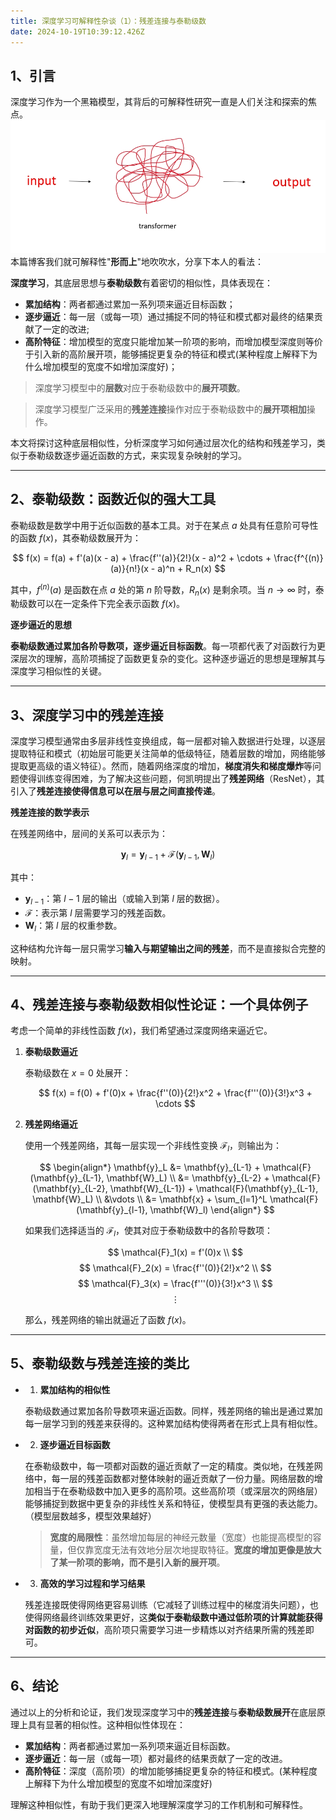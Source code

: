 ```yaml
---
title: 深度学习可解释性杂谈（1）：残差连接与泰勒级数
date: 2024-10-19T10:39:12.426Z
---
```


## 1、**引言**

深度学习作为一个黑箱模型，其背后的可解释性研究一直是人们关注和探索的焦点。
![transformer黑箱.png](https://github.com/Paul33333/tinymind-blog/blob/main/assets/images/2024-10-19/1729324207873.png?raw=true)
本篇博客我们就可解释性"**形而上**"地吹吹水，分享下本人的看法：

**深度学习**，其底层思想与**泰勒级数**有着密切的相似性，具体表现在：
- **累加结构**：两者都通过累加一系列项来逼近目标函数；
- **逐步逼近**：每一层（或每一项）通过捕捉不同的特征和模式都对最终的结果贡献了一定的改进;
- **高阶特征**：增加模型的宽度只能增加某一阶项的影响，而增加模型深度则等价于引入新的高阶展开项，能够捕捉更复杂的特征和模式(某种程度上解释下为什么增加模型的宽度不如增加深度好)；
> 深度学习模型中的**层数**对应于泰勒级数中的**展开项数**。

> 深度学习模型广泛采用的**残差连接**操作对应于泰勒级数中的**展开项相加**操作。

本文将探讨这种底层相似性，分析深度学习如何通过层次化的结构和残差学习，类似于泰勒级数逐步逼近函数的方式，来实现复杂映射的学习。

---

## 2、**泰勒级数：函数近似的强大工具**

泰勒级数是数学中用于近似函数的基本工具。对于在某点 $a$ 处具有任意阶可导性的函数 $f(x)$，其泰勒级数展开为：

$$
f(x) = f(a) + f'(a)(x - a) + \frac{f''(a)}{2!}(x - a)^2 + \cdots + \frac{f^{(n)}(a)}{n!}(x - a)^n + R_n(x)
$$

其中，$f^{(n)}(a)$ 是函数在点 $a$ 处的第 $n$ 阶导数，$R_n(x)$ 是剩余项。当 $n \to \infty$ 时，泰勒级数可以在一定条件下完全表示函数 $f(x)$。

**逐步逼近的思想**

**泰勒级数通过累加各阶导数项，逐步逼近目标函数**。每一项都代表了对函数行为更深层次的理解，高阶项捕捉了函数更复杂的变化。这种逐步逼近的思想是理解其与深度学习相似性的关键。

---

## 3、**深度学习中的残差连接**

深度学习模型通常由多层非线性变换组成，每一层都对输入数据进行处理，以逐层提取特征和模式（初始层可能更关注简单的低级特征，随着层数的增加，网络能够提取更高级的语义特征）。然而，随着网络深度的增加，**梯度消失和梯度爆炸**等问题使得训练变得困难，为了解决这些问题，何凯明提出了**残差网络**（ResNet），其引入了**残差连接使得信息可以在层与层之间直接传递**。

**残差连接的数学表示**

在残差网络中，层间的关系可以表示为：

$$
\mathbf{y}_l = \mathbf{y}_{l-1} + \mathcal{F}(\mathbf{y}_{l-1}, \mathbf{W}_l)
$$

其中：

- $\mathbf{y}_{l-1}$：第 $l-1$ 层的输出（或输入到第 $l$ 层的数据）。
- $\mathcal{F}$：表示第 $l$ 层需要学习的残差函数。
- $\mathbf{W}_l$：第 $l$ 层的权重参数。

这种结构允许每一层只需学习**输入与期望输出之间的残差**，而不是直接拟合完整的映射。

---
## 4、**残差连接与泰勒级数相似性论证：一个具体例子**

考虑一个简单的非线性函数 $f(x)$，我们希望通过深度网络来逼近它。

1. **泰勒级数逼近**

   泰勒级数在 $x=0$ 处展开：

   $$
   f(x) = f(0) + f'(0)x + \frac{f''(0)}{2!}x^2 + \frac{f'''(0)}{3!}x^3 + \cdots
   $$

2. **残差网络逼近**

   使用一个残差网络，其每一层实现一个非线性变换 $\mathcal{F}_l$，则输出为：
   
   $$
   \begin{align*}
   \mathbf{y}_L &= \mathbf{y}_{L-1} + \mathcal{F}(\mathbf{y}_{L-1}, \mathbf{W}_L) \\
   &= \mathbf{y}_{L-2} + \mathcal{F}(\mathbf{y}_{L-2}, \mathbf{W}_{L-1}) + \mathcal{F}(\mathbf{y}_{L-1}, \mathbf{W}_L) \\
   &\vdots \\
   &= \mathbf{x} + \sum_{l=1}^L \mathcal{F}(\mathbf{y}_{l-1}, \mathbf{W}_l)
   \end{align*}
   $$
   

   如果我们选择适当的 $\mathcal{F}_l$，使其对应于泰勒级数中的各阶导数项：

   $$
   \mathcal{F}_1(x) = f'(0)x \\
   $$
   $$
   \mathcal{F}_2(x) = \frac{f''(0)}{2!}x^2 \\
   $$
   $$
   \mathcal{F}_3(x) = \frac{f'''(0)}{3!}x^3 \\
   $$
   $$
   \vdots
   $$

   那么，残差网络的输出就逼近了函数 $f(x)$。

---

## 5、**泰勒级数与残差连接的类比**

- 1. **累加结构的相似性**
   
   泰勒级数通过累加各阶导数项来逼近函数。同样，残差网络的输出是通过累加每一层学习到的残差来获得的。这种累加结构使得两者在形式上具有相似性。
   
- 2. **逐步逼近目标函数**

   在泰勒级数中，每一项都对函数的逼近贡献了一定的精度。类似地，在残差网络中，每一层的残差函数都对整体映射的逼近贡献了一份力量。网络层数的增加相当于在泰勒级数中加入更多的高阶项。这些高阶项（或深层次的网络层）能够捕捉到数据中更复杂的非线性关系和特征，使模型具有更强的表达能力。（模型层数越多，模型效果越好）
   > **宽度的局限性**：虽然增加每层的神经元数量（宽度）也能提高模型的容量，但仅靠宽度无法有效地分层次地提取特征。**宽度的增加更像是放大了某一阶项的影响，而不是引入新的展开项**。
   
- 3. **高效的学习过程和学习结果**
   
   残差连接既使得网络更容易训练（它减轻了训练过程中的梯度消失问题），也使得网络最终训练效果更好，这**类似于泰勒级数中通过低阶项的计算就能获得对函数的初步近似**，高阶项只需要学习进一步精炼以对齐结果所需的残差即可。

---

## 6、**结论**

通过以上的分析和论证，我们发现深度学习中的**残差连接**与**泰勒级数展开**在底层原理上具有显著的相似性。这种相似性体现在：

- **累加结构**：两者都通过累加一系列项来逼近目标函数。
- **逐步逼近**：每一层（或每一项）都对最终的结果贡献了一定的改进。
- **高阶特征**：深度（高阶项）的增加能够捕捉更复杂的特征和模式。(某种程度上解释下为什么增加模型的宽度不如增加深度好)

理解这种相似性，有助于我们更深入地理解深度学习的工作机制和可解释性。


